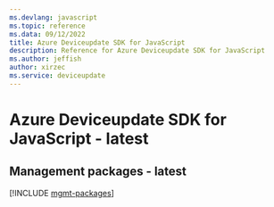 ```yaml
---
ms.devlang: javascript
ms.topic: reference
ms.data: 09/12/2022
title: Azure Deviceupdate SDK for JavaScript
description: Reference for Azure Deviceupdate SDK for JavaScript
ms.author: jeffish
author: xirzec
ms.service: deviceupdate
---
```

# Azure Deviceupdate SDK for JavaScript - latest

## Management packages - latest
[!INCLUDE [mgmt-packages](deviceupdate-mgmt-index.md)]
